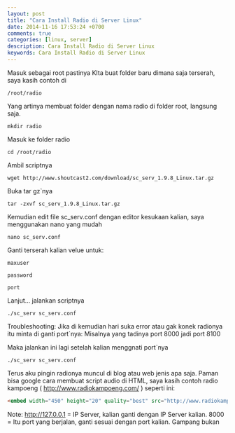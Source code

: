 ```yaml
---
layout: post
title: "Cara Install Radio di Server Linux"
date: 2014-11-16 17:53:24 +0700
comments: true
categories: [linux, server]
description: Cara Install Radio di Server Linux
keywords: Cara Install Radio di Server Linux
---
```

Masuk sebagai root pastinya
KIta buat folder baru dimana saja terserah, saya kasih contoh di

```
/root/radio
```
Yang artinya membuat folder dengan nama radio di folder root, langsung saja.
<!-- more -->
```
mkdir radio
```
Masuk ke folder radio
```
cd /root/radio
```
Ambil scriptnya
```
wget http://www.shoutcast2.com/download/sc_serv_1.9.8_Linux.tar.gz
```
Buka tar gz`nya
```
tar -zxvf sc_serv_1.9.8_Linux.tar.gz
```
Kemudian edit file sc_serv.conf dengan editor kesukaan kalian, saya menggunakan nano yang mudah
```
nano sc_serv.conf
```
Ganti terserah kalian velue untuk:
```
maxuser
```
```
password
```
```
port
```
Lanjut... jalankan scriptnya
```
./sc_serv sc_serv.conf
```
Troubleshooting: Jika di kemudian hari suka error atau gak konek radionya itu minta di ganti port`nya:
Misalnya yang tadinya port 8000 jadi port 8100

Maka jalankan ini lagi setelah kalian menggnati port`nya
```
./sc_serv sc_serv.conf
```
Terus aku pingin radionya muncul di blog atau web jenis apa saja. Paman bisa google cara membuat script audio di HTML, saya kasih contoh radio kampoeng ( http://www.radiokampoeng.com/ ) seperti ini:
```html
<embed width="450" height="20" quality="best" src="http://www.radiokampoeng.com/flash_radio.swf" flashvars="file=http://127.0.0.1:8000/;stream.nsv&amp;type=mp3&amp;volume=120&amp;autostart=true" type="application/x-shockwave-flash">
```
Note:
http://127.0.0.1 = IP Server, kalian ganti dengan IP Server kalian.
8000 = Itu port yang berjalan, ganti sesuai dengan port kalian.
Gampang bukan